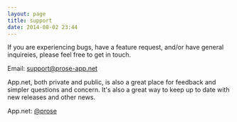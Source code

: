 ```yaml
---
layout: page
title: support
date: 2014-08-02 23:44
---
```


If you are experiencing bugs, have a feature request, and/or have general inquireies, please feel free to get in touch.

Email: [support@prose-app.net](mailto:support@prose-app.net)

App.net, both private and public, is also a great place for feedback and simpler questions and concern. It's also a great way to keep up to date with new releases and other news.

App.net: [@prose](app.net/prose)